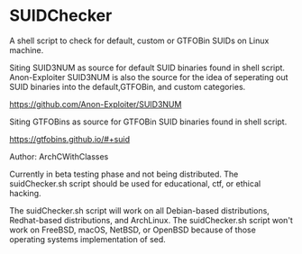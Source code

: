 # SUIDChecker
A shell script to check for default, custom or GTFOBin SUIDs on Linux machine.

Siting SUID3NUM as source for default SUID binaries found in shell script. Anon-Exploiter SUID3NUM is also the source for the idea of seperating out SUID binaries into the default,GTFOBin, and custom categories. 

https://github.com/Anon-Exploiter/SUID3NUM

Siting GTFOBins as source for GTFOBin SUID binaries found in shell script.

https://gtfobins.github.io/#+suid

Author: ArchCWithClasses

Currently in beta testing phase and not being distributed. The suidChecker.sh script should be used for educational, ctf, or ethical hacking.

The suidChecker.sh script will work on all Debian-based distributions, Redhat-based distributions, and ArchLinux. The suidChecker.sh script won't work on FreeBSD, macOS, NetBSD, or OpenBSD because of those operating systems implementation of sed.  
